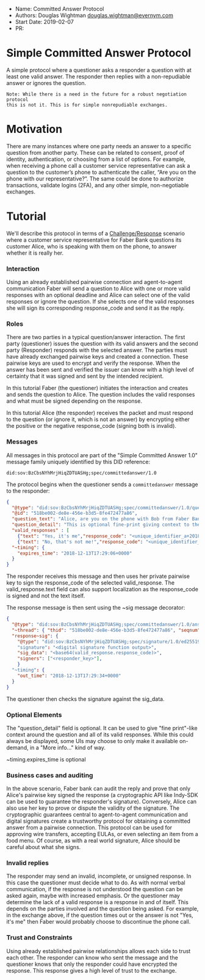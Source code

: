 - Name: Committed Answer Protocol
- Authors: Douglas Wightman <douglas.wightman@evernym.com>
- Start Date: 2019-02-07
- PR:

# Simple Committed Answer Protocol
[summary]: #summary

A simple protocol where a questioner asks a responder a question with at least one valid answer.  The responder then
replies with a non-repudiable answer or ignores the question.

    Note: While there is a need in the future for a robust negotiation protocol
    this is not it. This is for simple nonrepudiable exchanges.


# Motivation
[summary]: #motivation

There are many instances where one party needs an answer to a specific question from another party. These can be related
to consent, proof of identity, authentication, or choosing from a list of options. For example, when receiving a phone
call a customer service representative can ask a question to the customer’s phone to authenticate the caller, “Are you
on the phone with our representative?”. The same could be done to authorize transactions, validate logins (2FA), and any
other simple, non-negotiable exchanges.

# Tutorial
[summary]: #tutorial

We'll describe this protocol in terms of a [Challenge/Response](https://en.wikipedia.org/wiki/Challenge%E2%80%93response_authentication)
scenario where a customer service representative for Faber Bank questions its customer Alice, who is speaking with them
on the phone, to answer whether it is really her.

### Interaction
Using an already established pairwise connection and agent-to-agent communication Faber will send a question to Alice
with one or more valid responses with an optional deadline and Alice can select one of the valid responses or ignore the
question. If she selects one of the valid responses she will sign its corresponding response_code and send it as the reply.


### Roles

There are two parties in a typical question/answer interaction. The first party (questioner) issues the question with
its valid answers and the second party (Responder) responds with the selected answer. The parties must have already
exchanged pairwise keys and created a connection. These pairwise keys are used to encrypt and verify the response. When
the answer has been sent and verified the issuer can know with a high level of certainty that it was signed and sent by
the intended recipient.

In this tutorial Faber (the questioner) initiates the interaction and creates and sends the question to Alice. The
question includes the valid responses and what must be signed depending on the response.

In this tutorial Alice (the responder) receives the packet and must respond to the question (or ignore it, which is not
an answer) by encrypting either the positive or the negative response_code (signing both is invalid).

### Messages

All messages in this protocol are part of the "Simple Committed Answer 1.0" message family uniquely identified by this
DID reference:

    did:sov:BzCbsNYhMrjHiqZDTUASHg;spec/committedanswer/1.0

The protocol begins when the questioner sends a `committedanswer` message to the responder:

```JSON
{
  "@type": "did:sov:BzCbsNYhMrjHiqZDTUASHg;spec/committedanswer/1.0/question",
  "@id": "518be002-de8e-456e-b3d5-8fe472477a86",
  "question_text": "Alice, are you on the phone with Bob from Faber Bank right now?",
  "question_detail": "This is optional fine-print giving context to the question and its various answers.",
  "valid_responses" : [
    {"text": "Yes, it's me","response_code": "<unique_identifier_a+2018-12-13T17:00:00+0000"},
    {"text": "No, that's not me!","response_code": "<unique_identifier_b+2018-12-13T17:00:00+0000"}],
  "~timing": {
    "expires_time": "2018-12-13T17:29:06+0000"
  }
}
```

The responder receives this message and then uses her private pairwise key to sign the response_code of the selected
valid_response. The valid_response.text field can also support localization as the response_code is signed and not the text
itself.

The response message is then sent using the ~sig message decorator:

```JSON
{
  "@type": "did:sov:BzCbsNYhMrjHiqZDTUASHg;spec/committedanswer/1.0/answer",
  "~thread": { "thid": "518be002-de8e-456e-b3d5-8fe472477a86", "seqnum": 0 },
  "response~sig": {
    "@type": "did:sov:BzCbsNYhMrjHiqZDTUASHg;spec/signature/1.0/ed25519Sha512_single"
    "signature": "<digital signature function output>",
    "sig_data": "<base64(valid_response.response_code)>",
    "signers": ["<responder_key>"],
    }
  "~timing": {
    "out_time": "2018-12-13T17:29:34+0000"
  }
}
```

The questioner then checks the signature against the sig_data. 

### Optional Elements

The "question_detail" field is optional. It can be used to give "fine print"-like context around the question and all of
its valid responses. While this could always be displayed, some UIs may choose to only make it available on-demand, in a
"More info..." kind of way. 

~timing.expires_time is optional

### Business cases and auditing

In the above scenario, Faber bank can audit the reply and prove that only Alice's pairwise key signed the response 
(a cryptographic API like Indy-SDK can be used to guarantee the responder's signature). Conversely, Alice can also use her
key to prove or dispute the validity of the signature. The cryptographic guarantees central to agent-to-agent communication
and digital signatures create a trustworthy protocol for obtaining a committed answer from a pairwise connection. This 
protocol can be used for approving wire transfers, accepting EULAs, or even selecting an item from a food menu. Of course, 
as with a real world signature, Alice should be careful about what she signs. 

### Invalid replies

The responder may send an invalid, incomplete, or unsigned response. In this case the questioner must decide what to do.
As with normal verbal communication, if the response is not understood the question can be asked again, maybe with increased
emphasis. Or the questioner may determine the lack of a valid response is a response in and of itself. This depends on
the parties involved and the question being asked. For example, in the exchange above, if the question times out or the
answer is not "Yes, it's me" then Faber would probably choose to discontinue the phone call.

### Trust and Constraints

Using already established pairwise relationships allows each side to trust each other. The responder can know who sent
the message and the questioner knows that only the responder could have encrypted the response. This response gives a
high level of trust to the exchange.
